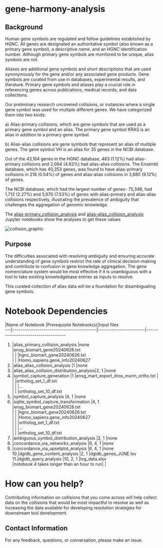 # gene-harmony-analysis

## Background

Human gene symbols are regulated and follow guidelines established by HGNC. All genes are designated an authoritative symbol (also known as a primary gene symbol), a descriptive name, and an HGNC identification number. Although primary gene symbols are monitored to be unique, alias symbols are not. 

Aliases are additional gene symbols and short descriptions that are used synonymously for the gene and/or any associated gene products. Gene symbols are curated from use in databases, experimental results, and literature. Primary gene symbols and aliases play a crucial role in referencing genes across publications, medical records, and data collections. 

Our preliminary research uncovered collisions, or instances where a single gene symbol was used for multiple different genes. We have categorized them into two kinds: 

a) Alias-primary collisions, which are gene symbols that are used as a primary gene symbol and an alias. The primary gene symbol KRAS is an alias in addition to a primary gene symbol. 

b) Alias-alias collisions are gene symbols that represent an alias of multiple genes. The gene symbol VH is an alias for 35 genes in the NCBI database. 

Out of the 43,164 genes in the HGNC database, 483 (1.12%) had alias-primary collisions and 2,084 (4.83%) had alias-alias collisions. 
The Ensembl database, which has 40,353 genes, was found to have alias-primary collisions in 218 (0.54%) of genes and alias-alias collisions in 3,680 (9.12%) of genes. 

The NCBI database, which had the largest number of genes- 75,346, had 1,712 (2.27%) and 5,670 (7.53%) of genes with alias-primary and alias-alias collisions respectively, illustrating the prevalence of ambiguity that challenges the aggregation of genomic knowledge. 

The [alias-primary_collision_analysis](./alias-primary_collisions/alias-primary_collision_analysis.ipynb) and [alias-alias_collision_analysis](./alias-alias_collisions/alias-alias_collision_analysis.ipynb) Jupyter notebooks show the analyses to get these values

![collision_graphic](https://github.com/cancervariants/gene-harmony-analysis/assets/109570522/91425d67-0884-4fbc-83ab-e7cfd8bd57bd)

## Purpose

The difficulties associated with resolving ambiguity and ensuring accurate understanding of gene symbols restrict the rate of clinical decision-making and contribute to confusion in gene knowledge aggregation. The gene nomenclature system would be most effective if it is unambiguous with a tool to take existing knowledgebase entries as inputs to resolve. 

This curated collection of alias data will be a foundation for disambiguating gene symbols.

# Notebook Dependencies
   |Name of Notebook                           |Prerequisite Notebook(s)|Input files                          
---|-------------------------------------------|------------------------|-------------------------------------
1. |alias_primary_collision_analysis           |none                    |ensg_biomart_gene20240626.txt        
   |                                           |                        |hgnc_biomart_gene20240626.txt        
   |                                           |                        |Homo_sapiens.gene_info20240627       
2. |alias_alias_collision_analysis             |1                       |none                                 
3. |alias_alias_collision_distribution_analysis|2, 1                    |none                                 
4. |symbol_capture_generation                  |1                       |ensg_mart_export_dros_murin_ortho.txt
   |                                           |                        |ortholog_set_1_df.txt                
   |                                           |                        |…                                    
   |                                           |                        |ortholog_set_10_df.txt               
5. |symbol_capture_analysis                    |4, 1                    |none                                 
6. |sqlite_symbol_capture_transformation       |4, 1                    |ensg_biomart_gene20240626.txt        
   |                                           |                        |hgnc_biomart_gene20240626.txt        
   |                                           |                        |Homo_sapiens.gene_info20240627       
   |                                           |                        |ortholog_set_1_df.txt                
   |                                           |                        |…                                    
   |                                           |                        |ortholog_set_10_df.txt               
7. |ambiguous_symbol_distribution_analysis     |2, 1                    |none                                 
8. |concordance_via_networkx_analysis          |6, 4, 1                 |none                                 
9. |concordance_via_upsetplot_analysis         |6, 4, 1                 |none                                 
10.|dgidb_gene_content_analysis                |2, 1                    |dgidb_genes_JUNE.tsv                 
11.|dgidb_query_analysis                       |10, 2, 1                |log_data.xlsx                        
   |notebook 4 takes longer than an hour to run|                        |                                     

# How can you help?

Contributing information on collisions that you come across will help collect data on the collisions that would be most impactful to resolve as well as increasing the data available for developing resolution strategies for downstream tool development.

## Contact Information

For any feedback, questions, or conversation, please make an issue.
